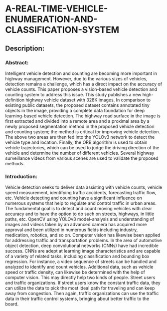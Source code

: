 # A-REAL-TIME-VEHICLE-ENUMERATION-AND-CLASSIFICATION-SYSTEM


## Description:
### Abstract:
Intelligent vehicle detection and counting are becoming more important in highway management. However, due to the various sizes of vehicles, detection remains a challenge, which has a direct impact on the accuracy of vehicle counts. This paper proposes a vision-based vehicle detection and counting system to address this issue. This study publishes a new high-definition highway vehicle dataset with 328K images. In comparison to existing public datasets, the proposed dataset contains annotated tiny objects in the image, providing a complete data foundation for deep learning-based vehicle detection. The highway road surface in the image is first extracted and divided into a remote area and a proximal area by a newly proposed segmentation method in the proposed vehicle detection and counting system; the method is critical for improving vehicle detection. The above two areas are then fed into the YOLOv3 network to detect the vehicle type and location. Finally, the ORB algorithm is used to obtain vehicle trajectories, which can be used to judge the driving direction of the vehicle and determine the number of different vehicles. Several highway surveillance videos from various scenes are used to validate the proposed methods.

### Introduction:
Vehicle detection seeks to deliver data assisting with vehicle counts, vehicle speed measurement, identifying traffic accidents, forecasting traffic flow, etc. Vehicle detecting and counting have a significant influence on numerous systems that help to regulate and control traffic in urban areas. 
The fundamental goal is to detect and count moving vehicles with clear accuracy and to have the option to do such on streets, highways, in little paths, etc. OpenCV using YOLOv3 model-analysis and understanding of images and videos taken by an advanced camera has acquired more approval and been utilized in numerous fields including industry, medication, robotics, and so on. Computer vision has likewise been applied for addressing traffic and transportation problems. In the area of automotive object detection, deep convolutional networks (CNNs) have had incredible success. CNNs are adept at learning image characteristics and are capable of a variety of related tasks, including classification and bounding box regression. For instance, a video sequence of streets can be handled and analyzed to identify and count vehicles. Additional data, such as vehicle speed or traffic density, can likewise be determined with the help of computer vision. This may directly help two kinds of people. Street users and traffic organizations. If street users know the constant traffic data, they can utilize the data to pick the most ideal path for traveling and can keep away from congestion. Then again, traffic organizations can use the traffic data in their traffic control systems, bringing about better traffic to the board.

